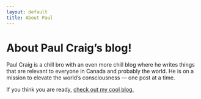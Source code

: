 ```yaml
---
layout: default
title: About Paul
---
```


<div class="blurb">
  <h1>About Paul Craig’s blog!</h1>
  <p>
    Paul Craig is a chill bro with an even more chill blog where he writes things that are relevant to everyone in Canada and probably the world. He is on a mission to elevate the world’s consciousness — one post at a time.
  </p>
  <p>If you think you are ready, <a href="/blog">check out my cool blog.</a></p>
